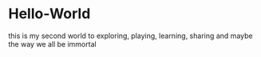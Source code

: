 # Hello-World
this is my second world to exploring, playing, learning, sharing and maybe the way we all be immortal 
